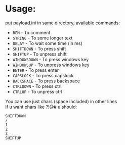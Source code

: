 # Usage:
put payload.ini in same directory, available commands:
* `REM` - To comment
* `STRING` - To some longer text
* `DELAY` - To wait some time (in ms)
* `SHIFTDOWN` - To press shift
* `SHIFTUP` - To unpress shift
* `WINDOWSDOWN` - To press windows key
* `WINDOWSUP` - To unpress windows key
* `ENTER` - To press enter
* `CAPSLOCK` - To press capslock
* `BACKSPACE` - To press backspace
* `CTRLDOWN` - To press ctrl
* `CTRLUP` - To unpress ctrl

You can use just chars (space included) in other lines\
If u want chars like ?!@# u should:  
```
SHIFTDOWN
/
1
2
3
SHIFTUP
```
